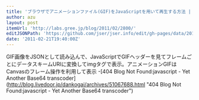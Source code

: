 ```yaml
---
title: 'ブラウザでアニメーションファイル(GIF)をJavaScriptを用いて再生する方法 | GREE Engineers&#039; Blog'
author: azu
layout: post
itemUrl: 'http://labs.gree.jp/blog/2011/02/2800/'
editJSONPath: 'https://github.com/jser/jser.info/edit/gh-pages/data/2011/02/index.json'
date: '2011-02-21T19:40:00Z'
---
```

GIF画像をJSONとして読み込んで、JavaScriptでGIFヘッダーを見てフレームごとにデータスキームURIに変換してimgタグで表示。アニメーションGIFはCanvasのフレーム操作を利用して表示
-[404 Blog Not Found:javascript - Yet Another Base64 transcoder](http://blog.livedoor.jp/dankogai/archives/51067688.html &quot;404 Blog Not Found:javascript - Yet Another Base64 transcoder&quot;)
